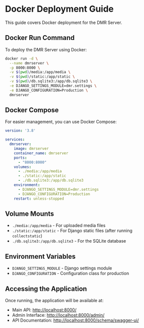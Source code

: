 # Docker Deployment Guide

This guide covers Docker deployment for the DMR Server.

## Docker Run Command

To deploy the DMR Server using Docker:

```bash
docker run -d \
  --name dmrserver \
  -p 8000:8000 \
  -v $(pwd)/media:/app/media \
  -v $(pwd)/static:/app/static \
  -v $(pwd)/db.sqlite3:/app/db.sqlite3 \
  -e DJANGO_SETTINGS_MODULE=dmr.settings \
  -e DJANGO_CONFIGURATION=Production \
  dmrserver
```

## Docker Compose

For easier management, you can use Docker Compose:

```yaml
version: '3.8'

services:
  dmrserver:
    image: dmrserver
    container_name: dmrserver
    ports:
      - "8000:8000"
    volumes:
      - ./media:/app/media
      - ./static:/app/static
      - ./db.sqlite3:/app/db.sqlite3
    environment:
      - DJANGO_SETTINGS_MODULE=dmr.settings
      - DJANGO_CONFIGURATION=Production
    restart: unless-stopped
```

## Volume Mounts

- `./media:/app/media` - For uploaded media files
- `./static:/app/static` - For Django static files (after running `collectstatic`)
- `./db.sqlite3:/app/db.sqlite3` - For the SQLite database

## Environment Variables

- `DJANGO_SETTINGS_MODULE` - Django settings module
- `DJANGO_CONFIGURATION` - Configuration class for production

## Accessing the Application

Once running, the application will be available at:

- Main API: <http://localhost:8000/>
- Admin Interface: <http://localhost:8000/admin/>
- API Documentation: <http://localhost:8000/schema/swagger-ui/>
